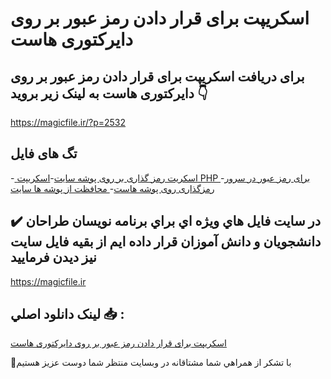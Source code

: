 # اسکریپت برای قرار دادن رمز عبور بر روی دایرکتوری هاست

## برای دریافت اسکریپت برای قرار دادن رمز عبور بر روی دایرکتوری هاست به لینک زیر بروید 👇

https://magicfile.ir/?p=2532

## تگ های فایل

-[ اسکریت رمز گذاری بر روی پوشه سایت](https://magicfile.ir/product/%d8%a7%d8%b3%da%a9%d8%b1%db%8c%d9%be%d8%aa-%d8%a8%d8%b1%d8%a7%db%8c-%d9%82%d8%b1%d8%a7%d8%b1-%d8%af%d8%a7%d8%af%d9%86-%d8%b1%d9%85%d8%b2-%d8%b9%d8%a8%d9%88%d8%b1-%d8%a8%d8%b1-%d8%b1%d9%88%db%8c-%d8%af%d8%a7%db%8c%d8%b1%da%a9%d8%aa%d9%88%d8%b1%db%8c-%d9%87%d8%a7%d8%b3%d8%aa/)-[اسکریپت PHP برای رمز عبور در سرور](https://magicfile.ir/product/%d8%a7%d8%b3%da%a9%d8%b1%db%8c%d9%be%d8%aa-%d8%a8%d8%b1%d8%a7%db%8c-%d9%82%d8%b1%d8%a7%d8%b1-%d8%af%d8%a7%d8%af%d9%86-%d8%b1%d9%85%d8%b2-%d8%b9%d8%a8%d9%88%d8%b1-%d8%a8%d8%b1-%d8%b1%d9%88%db%8c-%d8%af%d8%a7%db%8c%d8%b1%da%a9%d8%aa%d9%88%d8%b1%db%8c-%d9%87%d8%a7%d8%b3%d8%aa/)-[ رمزگذاری روی پوشه هاست](https://magicfile.ir/product/%d8%a7%d8%b3%da%a9%d8%b1%db%8c%d9%be%d8%aa-%d8%a8%d8%b1%d8%a7%db%8c-%d9%82%d8%b1%d8%a7%d8%b1-%d8%af%d8%a7%d8%af%d9%86-%d8%b1%d9%85%d8%b2-%d8%b9%d8%a8%d9%88%d8%b1-%d8%a8%d8%b1-%d8%b1%d9%88%db%8c-%d8%af%d8%a7%db%8c%d8%b1%da%a9%d8%aa%d9%88%d8%b1%db%8c-%d9%87%d8%a7%d8%b3%d8%aa/)-[ محافظت از پوشه ها سایت](https://magicfile.ir/product/%d8%a7%d8%b3%da%a9%d8%b1%db%8c%d9%be%d8%aa-%d8%a8%d8%b1%d8%a7%db%8c-%d9%82%d8%b1%d8%a7%d8%b1-%d8%af%d8%a7%d8%af%d9%86-%d8%b1%d9%85%d8%b2-%d8%b9%d8%a8%d9%88%d8%b1-%d8%a8%d8%b1-%d8%b1%d9%88%db%8c-%d8%af%d8%a7%db%8c%d8%b1%da%a9%d8%aa%d9%88%d8%b1%db%8c-%d9%87%d8%a7%d8%b3%d8%aa/)

## ✔️ در سايت فايل هاي ويژه اي براي برنامه نويسان طراحان دانشجويان و دانش آموزان قرار داده ايم از بقيه فايل سايت نيز ديدن فرماييد

https://magicfile.ir


## لينک دانلود اصلي 📥 :

[اسکریپت برای قرار دادن رمز عبور بر روی دایرکتوری هاست](https://magicfile.ir/product/%d8%a7%d8%b3%da%a9%d8%b1%db%8c%d9%be%d8%aa-%d8%a8%d8%b1%d8%a7%db%8c-%d9%82%d8%b1%d8%a7%d8%b1-%d8%af%d8%a7%d8%af%d9%86-%d8%b1%d9%85%d8%b2-%d8%b9%d8%a8%d9%88%d8%b1-%d8%a8%d8%b1-%d8%b1%d9%88%db%8c-%d8%af%d8%a7%db%8c%d8%b1%da%a9%d8%aa%d9%88%d8%b1%db%8c-%d9%87%d8%a7%d8%b3%d8%aa/) 


🙏با تشکر از همراهي شما مشتاقانه در وبسایت منتظر شما دوست عزیز هستیم

